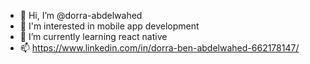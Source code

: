 - 👋 Hi, I’m @dorra-abdelwahed
- 👀 I'm interested in mobile app development
- 🌱 I’m currently learning react native 
- 📫 https://www.linkedin.com/in/dorra-ben-abdelwahed-662178147/

<!---
dorra-abdelwahed/dorra-abdelwahed is a ✨ special ✨ repository because its `README.md` (this file) appears on your GitHub profile.
You can click the Preview link to take a look at your changes.
--->
